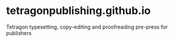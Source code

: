 # tetragonpublishing.github.io
Tetragon typesetting, copy-editing and proofreading pre-press for publishers

